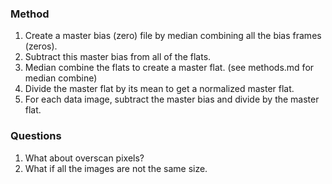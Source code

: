 ### Method

1. Create a master bias (zero) file by median combining all the bias frames (zeros).
2. Subtract this master bias from all of the flats.
3. Median combine the flats to create a master flat. (see methods.md for median combine)
4. Divide the master flat by its mean to get a normalized master flat.
5. For each data image, subtract the master bias and divide by the master flat.

### Questions
1. What about overscan pixels?
2. What if all the images are not the same size.
